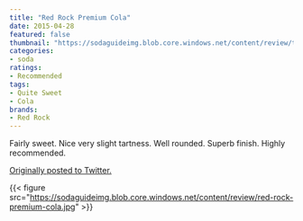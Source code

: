 ```yaml
---
title: "Red Rock Premium Cola"
date: 2015-04-28
featured: false
thumbnail: "https://sodaguideimg.blob.core.windows.net/content/review/thumbs/red-rock-premium-cola.jpg"
categories:
- soda
ratings:
- Recommended
tags:
- Quite Sweet
- Cola
brands:
- Red Rock
---
```


Fairly sweet. Nice very slight tartness. Well rounded. Superb finish. Highly recommended.

[Originally posted to Twitter.](https://twitter.com/Cavorter/status/593095743474376704)

{{< figure src="https://sodaguideimg.blob.core.windows.net/content/review/red-rock-premium-cola.jpg" >}}

